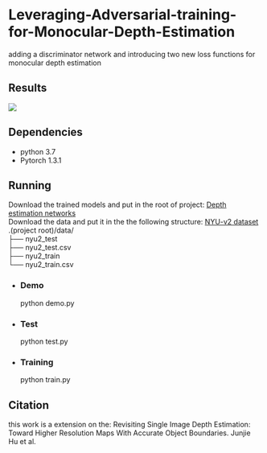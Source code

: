 # Leveraging-Adversarial-training-for-Monocular-Depth-Estimation
adding a discriminator network and introducing two new loss functions for monocular depth estimation

Results
-
![](https://raw.githubusercontent.com/taherahmadi/Leveraging-Adversarial-training-for-Monocular-Depth-Estimation/master/examples/demo.gif)

Dependencies
-
+ python 3.7<br>
+ Pytorch 1.3.1<br>

Running
-

Download the trained models and put in the root of project:
[Depth estimation networks](https://drive.google.com/file/d/1IJ8XvPOb3k-aEg0UX5Zp96sA-8C_PthB/view?usp=sharing) <br>
Download the data and put it in the the following structure:
[NYU-v2 dataset](https://drive.google.com/file/d/1WoOZOBpOWfmwe7bknWS5PMUCLBPFKTOw/view?usp=sharing) <br>
.(project root)/data/<br>
		├── nyu2_test<br>
		├── nyu2_test.csv<br>
		├── nyu2_train<br>
		└── nyu2_train.csv<br>

+ ### Demo<br>
  python demo.py<br>
+ ### Test<br>
  python test.py<br>
+ ### Training<br>
  python train.py<br>

Citation
-
this work is a extension on the: Revisiting Single Image Depth Estimation: Toward Higher Resolution Maps With Accurate Object Boundaries. Junjie Hu et al.
